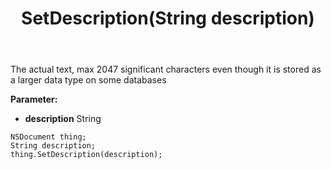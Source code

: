 ﻿---
uid: crmscript_ref_NSDocument_SetDescription
title: SetDescription(String description)
intellisense: NSDocument.SetDescription
keywords: NSDocument, GetDescription
so.topic: reference
---

The actual text, max 2047 significant characters even though it is stored as a larger data type on some databases

**Parameter:** 
 - **description** String

```crmscript
NSDocument thing;
String description;
thing.SetDescription(description);
```

